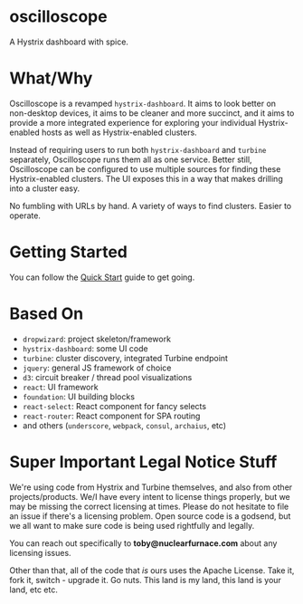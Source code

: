 # oscilloscope
A Hystrix dashboard with spice.

# What/Why
Oscilloscope is a revamped `hystrix-dashboard`.  It aims to look better on non-desktop devices, it aims to be cleaner and more succinct, and it aims to provide a more integrated experience for exploring your individual Hystrix-enabled hosts as well as Hystrix-enabled clusters.

Instead of requiring users to run both `hystrix-dashboard` and `turbine` separately, Oscilloscope runs them all as one service.  Better still, Oscilloscope can be configured to use multiple sources for finding these Hystrix-enabled clusters.  The UI exposes this in a way that makes drilling into a cluster easy.

No fumbling with URLs by hand.  A variety of ways to find clusters.  Easier to operate.

# Getting Started
You can follow the [Quick Start](https://github.com/nuclearfurnace/oscilloscope/wiki/Quick-Start) guide to get going.

# Based On
- `dropwizard`: project skeleton/framework
- `hystrix-dashboard`: some UI code
- `turbine`: cluster discovery, integrated Turbine endpoint
- `jquery`: general JS framework of choice
- `d3`: circuit breaker / thread pool visualizations
- `react`: UI framework
- `foundation`: UI building blocks
- `react-select`: React component for fancy selects
- `react-router`: React component for SPA routing
- and others (`underscore`, `webpack`, `consul`, `archaius`, etc)

# Super Important Legal Notice Stuff
We're using code from Hystrix and Turbine themselves, and also from other projects/products.  We/I have every intent to license things properly, but we may be missing the correct licensing at times.  Please do not hesitate to file an issue if there's a licensing problem.  Open source code is a godsend, but we all want to make sure code is being used rightfully and legally.

You can reach out specifically to __toby@nuclearfurnace.com__ about any licensing issues.

Other than that, all of the code that *is* ours uses the Apache License.  Take it, fork it, switch - upgrade it.  Go nuts.  This land is my land, this land is your land, etc etc.
